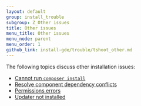 ```yaml
---
layout: default
group: install_trouble
subgroup: Z_Other issues
title: Other issues
menu_title: Other issues
menu_node: parent
menu_order: 1
github_link: install-gde/trouble/tshoot_other.md
---
```



The following topics discuss other installation issues:

*	<a href="{{ site.gdeurl }}install-gde/trouble/tshoot_composer-install.html">Cannot run <code>composer install</code></a>
*	<a href="{{ site.gdeurl }}install-gde/trouble/cman/tshoot_install_component-depend.html">Resolve component dependency conflicts</a>
*	<a href="{{ site.gdeurl }}install-gde/trouble/cman/tshoot_install_perms.html">Permissions errors</a>
*	<a href="{{ site.gdeurl }}install-gde/trouble/cman/tshoot_install_updater.html">Updater not installed</a>

